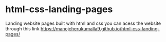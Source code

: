 # html-css-landing-pages
Landing website pages built with html and css
you can acess the website through this link https://manojcherukumalla9.github.io/html-css-landing-pages/
